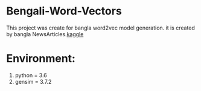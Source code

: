 # Bengali-Word-Vectors

This project was create for bangla word2vec model generation. it is created by bangla NewsArticles.[kaggle](https://www.kaggle.com/csoham/classification-bengali-news-articles-indicnlp/downloads/News%20Articles.zip/1)


# Environment:

1. python = 3.6
2. gensim = 3.7.2 
